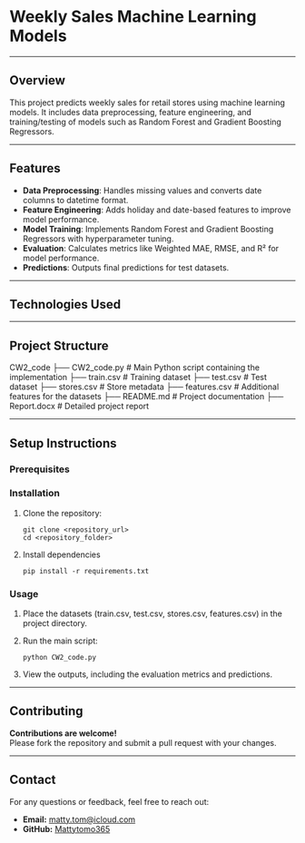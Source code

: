 # Weekly Sales Machine Learning Models

---

## Overview

This project predicts weekly sales for retail stores using machine learning models. It includes data preprocessing, feature engineering, and training/testing of models such as Random Forest and Gradient Boosting Regressors.

---

## Features

- **Data Preprocessing**: Handles missing values and converts date columns to datetime format.
- **Feature Engineering**: Adds holiday and date-based features to improve model performance.
- **Model Training**: Implements Random Forest and Gradient Boosting Regressors with hyperparameter tuning.
- **Evaluation**: Calculates metrics like Weighted MAE, RMSE, and R² for model performance.
- **Predictions**: Outputs final predictions for test datasets.

---

## Technologies Used



---

## Project Structure

CW2_code
├── CW2_code.py # Main Python script containing the implementation 
├── train.csv # Training dataset 
├── test.csv # Test dataset 
├── stores.csv # Store metadata 
├── features.csv # Additional features for the datasets 
├── README.md # Project documentation 
├── Report.docx # Detailed project report

---

## Setup Instructions

### Prerequisites



### Installation

1. Clone the repository:

    ```
    git clone <repository_url>
    cd <repository_folder>
    ```

2. Install dependencies

    ```
    pip install -r requirements.txt
    ```

### Usage

1. Place the datasets (train.csv, test.csv, stores.csv, features.csv) in the project directory.

2. Run the main script:

    ```
    python CW2_code.py
    ```

3. View the outputs, including the evaluation metrics and predictions.

---

## Contributing

**Contributions are welcome!**\
Please fork the repository and submit a pull request with your changes.

---

## Contact

For any questions or feedback, feel free to reach out:
- **Email:** matty.tom@icloud.com
- **GitHub:** [Mattytomo365](https://github.com/Mattytomo365)



